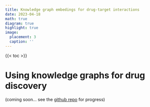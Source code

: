 ```yaml
---
title: Knowledge graph embedings for drug-target interactions
date: 2023-04-18
math: true
diagram: true
highlight: true
image:
  placement: 3
  caption: ''
---
```



{{< toc >}} 

# Using knowledge graphs for drug discovery
(coming soon... see the [github repo](https://github.com/mylonasc/drug-discovery-gnns/) for progress)


